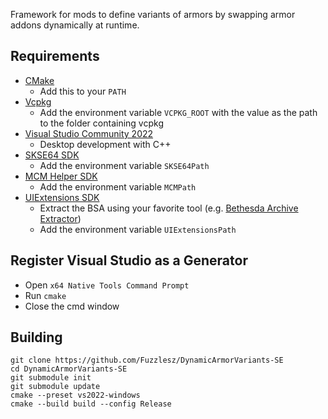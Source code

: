 Framework for mods to define variants of armors by swapping armor addons
dynamically at runtime.

## Requirements
* [CMake](https://cmake.org/)
	* Add this to your `PATH`
* [Vcpkg](https://github.com/microsoft/vcpkg)
	* Add the environment variable `VCPKG_ROOT` with the value as the path to the folder containing vcpkg
* [Visual Studio Community 2022](https://visualstudio.microsoft.com/)
	* Desktop development with C++
* [SKSE64 SDK](https://skse.silverlock.org/)
	* Add the environment variable `SKSE64Path`
* [MCM Helper SDK](https://github.com/Exit-9B/MCM-Helper/releases)
	* Add the environment variable `MCMPath`
* [UIExtensions SDK](https://www.nexusmods.com/skyrimspecialedition/mods/17561)
	* Extract the BSA using your favorite tool (e.g.
	[Bethesda Archive Extractor](https://www.nexusmods.com/skyrimspecialedition/mods/974))
	* Add the environment variable `UIExtensionsPath`

## Register Visual Studio as a Generator
* Open `x64 Native Tools Command Prompt`
* Run `cmake`
* Close the cmd window

## Building
```
git clone https://github.com/Fuzzlesz/DynamicArmorVariants-SE
cd DynamicArmorVariants-SE
git submodule init
git submodule update
cmake --preset vs2022-windows
cmake --build build --config Release
```
